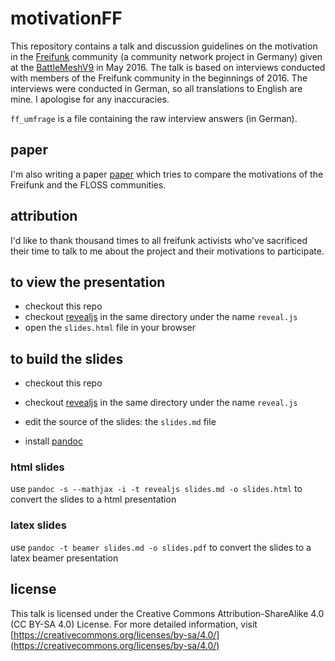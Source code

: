 # motivationFF

This repository contains a talk and discussion guidelines on the motivation in the [Freifunk](https://freifunk.net/) community (a community network project in Germany) given at the
[BattleMeshV9](http://battlemesh.org/BattleMeshV9) in May 2016.
The talk is based on interviews conducted with members of the Freifunk community in the beginnings of 2016.
The interviews were conducted in German, so all translations to English are mine.
I apologise for any inaccuracies.

`ff_umfrage` is a file containing the raw interview answers (in German).


## paper

I'm also writing a paper [paper](https://github.com/lusy/hausarbeiten/tree/master/motivFossCn) which tries to compare the motivations of the Freifunk and the FLOSS communities.

## attribution

I'd like to thank thousand times to all freifunk activists who've sacrificed their time to talk to me about the project and their motivations to participate.

## to view the presentation

* checkout this repo
* checkout [revealjs](https://github.com/hakimel/reveal.js) in the same directory under the name `reveal.js`
* open the `slides.html` file in your browser

## to build the slides

* checkout this repo
* checkout [revealjs](https://github.com/hakimel/reveal.js) in the same directory under the name `reveal.js`
* edit the source of the slides: the `slides.md` file

* install [pandoc](https://github.com/jgm/pandoc/releases/)

### html slides

use `pandoc -s --mathjax -i -t revealjs slides.md -o slides.html` to convert the slides to a html presentation

### latex slides

use `pandoc -t beamer slides.md -o slides.pdf` to convert the slides to a latex beamer presentation


## license

This talk is licensed under the Creative Commons Attribution-ShareAlike 4.0 (CC BY-SA 4.0) License. For more detailed information, visit [https://creativecommons.org/licenses/by-sa/4.0/](https://creativecommons.org/licenses/by-sa/4.0/)
